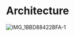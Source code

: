 # Architecture

![IMG_1BBD88422BFA-1](https://user-images.githubusercontent.com/81879857/235369587-08d6d934-3f46-4b53-baa3-149f31f3316e.jpeg)
